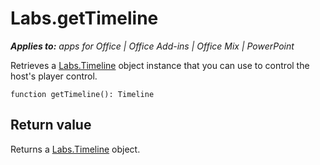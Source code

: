 
# Labs.getTimeline

 _**Applies to:** apps for Office | Office Add-ins | Office Mix | PowerPoint_

Retrieves a [Labs.Timeline](/reference/office-mix/labs.timeline.md) object instance that you can use to control the host's player control.

```
function getTimeline(): Timeline
```


## Return value

Returns a [Labs.Timeline](/reference/office-mix/labs.timeline.md) object.

